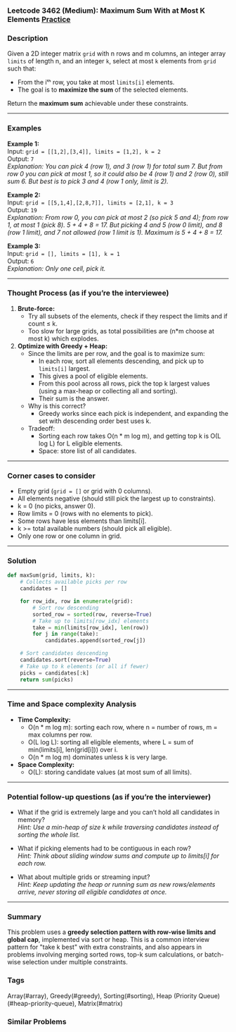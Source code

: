 ### Leetcode 3462 (Medium): Maximum Sum With at Most K Elements [Practice](https://leetcode.com/problems/maximum-sum-with-at-most-k-elements)

### Description  
Given a 2D integer matrix `grid` with n rows and m columns, an integer array `limits` of length n, and an integer `k`, select at most `k` elements from `grid` such that:
- From the iᵗʰ row, you take at most `limits[i]` elements.
- The goal is to **maximize the sum** of the selected elements.

Return the **maximum sum** achievable under these constraints.

---

### Examples  

**Example 1:**  
Input: `grid = [[1,2],[3,4]], limits = [1,2], k = 2`  
Output: `7`  
*Explanation: You can pick 4 (row 1), and 3 (row 1) for total sum 7. But from row 0 you can pick at most 1, so it could also be 4 (row 1) and 2 (row 0), still sum 6. But best is to pick 3 and 4 (row 1 only, limit is 2).*

**Example 2:**  
Input: `grid = [[5,1,4],[2,8,7]], limits = [2,1], k = 3`  
Output: `19`  
*Explanation: From row 0, you can pick at most 2 (so pick 5 and 4); from row 1, at most 1 (pick 8). 5 + 4 + 8 = 17. But picking 4 and 5 (row 0 limit), and 8 (row 1 limit), and 7 not allowed (row 1 limit is 1). Maximum is 5 + 4 + 8 = 17.*

**Example 3:**  
Input: `grid = [], limits = [1], k = 1`  
Output: `6`  
*Explanation: Only one cell, pick it.*

---

### Thought Process (as if you’re the interviewee)  

1. **Brute-force:**  
   - Try all subsets of the elements, check if they respect the limits and if count ≤ k. 
   - Too slow for large grids, as total possibilities are (n\*m choose at most k) which explodes.
2. **Optimize with Greedy + Heap:**  
   - Since the limits are per row, and the goal is to maximize sum:
       - In each row, sort all elements descending, and pick up to `limits[i]` largest.
       - This gives a pool of eligible elements.
       - From this pool across all rows, pick the top k largest values (using a max-heap or collecting all and sorting).
       - Their sum is the answer.
   - Why is this correct?
     - Greedy works since each pick is independent, and expanding the set with descending order best uses k.
   - Tradeoff:
     - Sorting each row takes O(n \* m log m), and getting top k is O(L log L) for L eligible elements.
     - Space: store list of all candidates.

---

### Corner cases to consider  
- Empty grid (`grid = []` or grid with 0 columns).
- All elements negative (should still pick the largest up to constraints).
- k = 0 (no picks, answer 0).
- Row limits = 0 (rows with no elements to pick).
- Some rows have less elements than limits[i].
- k >= total available numbers (should pick all eligible).
- Only one row or one column in grid.

---

### Solution

```python
def maxSum(grid, limits, k):
    # Collects available picks per row
    candidates = []

    for row_idx, row in enumerate(grid):
        # Sort row descending
        sorted_row = sorted(row, reverse=True)
        # Take up to limits[row_idx] elements
        take = min(limits[row_idx], len(row))
        for j in range(take):
            candidates.append(sorted_row[j])

    # Sort candidates descending
    candidates.sort(reverse=True)
    # Take up to k elements (or all if fewer)
    picks = candidates[:k]
    return sum(picks)
```

---

### Time and Space complexity Analysis  

- **Time Complexity:**  
  - O(n \* m log m): sorting each row, where n = number of rows, m = max columns per row.
  - O(L log L): sorting all eligible elements, where L = sum of min(limits[i], len(grid[i])) over i.
  - O(n \* m log m) dominates unless k is very large.
- **Space Complexity:**  
  - O(L): storing candidate values (at most sum of all limits).

---

### Potential follow-up questions (as if you’re the interviewer)  

- What if the grid is extremely large and you can’t hold all candidates in memory?  
  *Hint: Use a min-heap of size k while traversing candidates instead of sorting the whole list.*

- What if picking elements had to be contiguous in each row?  
  *Hint: Think about sliding window sums and compute up to limits[i] for each row.*

- What about multiple grids or streaming input?  
  *Hint: Keep updating the heap or running sum as new rows/elements arrive, never storing all eligible candidates at once.*

---

### Summary
This problem uses a **greedy selection pattern with row-wise limits and global cap**, implemented via sort or heap. This is a common interview pattern for "take k best" with extra constraints, and also appears in problems involving merging sorted rows, top-k sum calculations, or batch-wise selection under multiple constraints.

### Tags
Array(#array), Greedy(#greedy), Sorting(#sorting), Heap (Priority Queue)(#heap-priority-queue), Matrix(#matrix)

### Similar Problems

